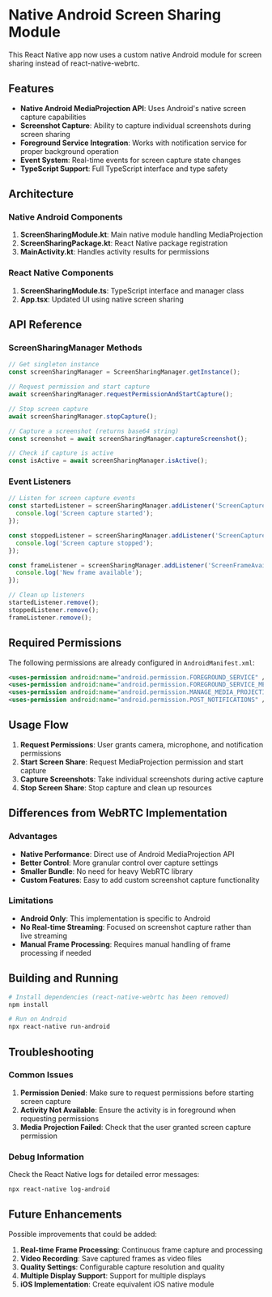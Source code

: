 # Native Android Screen Sharing Module

This React Native app now uses a custom native Android module for screen sharing instead of react-native-webrtc.

## Features

- **Native Android MediaProjection API**: Uses Android's native screen capture capabilities
- **Screenshot Capture**: Ability to capture individual screenshots during screen sharing
- **Foreground Service Integration**: Works with notification service for proper background operation
- **Event System**: Real-time events for screen capture state changes
- **TypeScript Support**: Full TypeScript interface and type safety

## Architecture

### Native Android Components

1. **ScreenSharingModule.kt**: Main native module handling MediaProjection
2. **ScreenSharingPackage.kt**: React Native package registration
3. **MainActivity.kt**: Handles activity results for permissions

### React Native Components

1. **ScreenSharingModule.ts**: TypeScript interface and manager class
2. **App.tsx**: Updated UI using native screen sharing

## API Reference

### ScreenSharingManager Methods

```typescript
// Get singleton instance
const screenSharingManager = ScreenSharingManager.getInstance();

// Request permission and start capture
await screenSharingManager.requestPermissionAndStartCapture();

// Stop screen capture
await screenSharingManager.stopCapture();

// Capture a screenshot (returns base64 string)
const screenshot = await screenSharingManager.captureScreenshot();

// Check if capture is active
const isActive = await screenSharingManager.isActive();
```

### Event Listeners

```typescript
// Listen for screen capture events
const startedListener = screenSharingManager.addListener('ScreenCaptureStarted', () => {
  console.log('Screen capture started');
});

const stoppedListener = screenSharingManager.addListener('ScreenCaptureStopped', () => {
  console.log('Screen capture stopped');
});

const frameListener = screenSharingManager.addListener('ScreenFrameAvailable', () => {
  console.log('New frame available');
});

// Clean up listeners
startedListener.remove();
stoppedListener.remove();
frameListener.remove();
```

## Required Permissions

The following permissions are already configured in `AndroidManifest.xml`:

```xml
<uses-permission android:name="android.permission.FOREGROUND_SERVICE" />
<uses-permission android:name="android.permission.FOREGROUND_SERVICE_MEDIA_PROJECTION" />
<uses-permission android:name="android.permission.MANAGE_MEDIA_PROJECTION" />
<uses-permission android:name="android.permission.POST_NOTIFICATIONS" />
```

## Usage Flow

1. **Request Permissions**: User grants camera, microphone, and notification permissions
2. **Start Screen Share**: Request MediaProjection permission and start capture
3. **Capture Screenshots**: Take individual screenshots during active capture
4. **Stop Screen Share**: Stop capture and clean up resources

## Differences from WebRTC Implementation

### Advantages
- **Native Performance**: Direct use of Android MediaProjection API
- **Better Control**: More granular control over capture settings
- **Smaller Bundle**: No need for heavy WebRTC library
- **Custom Features**: Easy to add custom screenshot capture functionality

### Limitations
- **Android Only**: This implementation is specific to Android
- **No Real-time Streaming**: Focused on screenshot capture rather than live streaming
- **Manual Frame Processing**: Requires manual handling of frame processing if needed

## Building and Running

```bash
# Install dependencies (react-native-webrtc has been removed)
npm install

# Run on Android
npx react-native run-android
```

## Troubleshooting

### Common Issues

1. **Permission Denied**: Make sure to request permissions before starting screen capture
2. **Activity Not Available**: Ensure the activity is in foreground when requesting permissions
3. **Media Projection Failed**: Check that the user granted screen capture permission

### Debug Information

Check the React Native logs for detailed error messages:

```bash
npx react-native log-android
```

## Future Enhancements

Possible improvements that could be added:

1. **Real-time Frame Processing**: Continuous frame capture and processing
2. **Video Recording**: Save captured frames as video files
3. **Quality Settings**: Configurable capture resolution and quality
4. **Multiple Display Support**: Support for multiple displays
5. **iOS Implementation**: Create equivalent iOS native module 